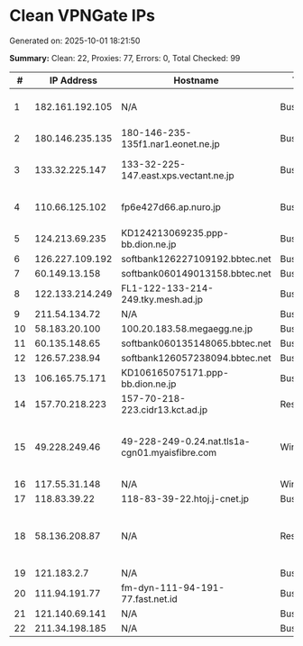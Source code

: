 # Clean VPNGate IPs
Generated on: 2025-10-01 18:21:50

**Summary:** Clean: 22, Proxies: 77, Errors: 0, Total Checked: 99

| # | IP Address | Hostname | Type | Country | Provider |
|---|------------|----------|------|---------|----------|
| 1 | 182.161.192.105 | N/A | Business | KR | Ulsan Jung-Ang Broadcasting Network |
| 2 | 180.146.235.135 | 180-146-235-135f1.nar1.eonet.ne.jp | Business | JP | OPTAGE Inc. |
| 3 | 133.32.225.147 | 133-32-225-147.east.xps.vectant.ne.jp | Business | JP | ARTERIA Networks Corporation |
| 4 | 110.66.125.102 | fp6e427d66.ap.nuro.jp | Business | JP | Sony Network Communications Inc. |
| 5 | 124.213.69.235 | KD124213069235.ppp-bb.dion.ne.jp | Business | JP | KDDI CORPORATION |
| 6 | 126.227.109.192 | softbank126227109192.bbtec.net | Business | JP | SoftBank Corp. |
| 7 | 60.149.13.158 | softbank060149013158.bbtec.net | Business | JP | SoftBank Corp. |
| 8 | 122.133.214.249 | FL1-122-133-214-249.tky.mesh.ad.jp | Business | JP | BIGLOBE Inc. |
| 9 | 211.54.134.72 | N/A | Business | KR | Korea Telecom |
| 10 | 58.183.20.100 | 100.20.183.58.megaegg.ne.jp | Business | JP | Enecom,Inc. |
| 11 | 60.135.148.65 | softbank060135148065.bbtec.net | Business | JP | SoftBank Corp. |
| 12 | 126.57.238.94 | softbank126057238094.bbtec.net | Business | JP | SoftBank Corp. |
| 13 | 106.165.75.171 | KD106165075171.ppp-bb.dion.ne.jp | Business | JP | KDDI CORPORATION |
| 14 | 157.70.218.223 | 157-70-218-223.cidr13.kct.ad.jp | Residential | JP | Kurashiki Cable TV |
| 15 | 49.228.249.46 | 49-228-249-0.24.nat.tls1a-cgn01.myaisfibre.com | Wireless | TH | ADVANCED WIRELESS NETWORK COMPANY LIMITED |
| 16 | 117.55.31.148 | N/A | Wireless | JP | SoftBank Corp. |
| 17 | 118.83.39.22 | 118-83-39-22.htoj.j-cnet.jp | Business | JP | JCOM Co., Ltd. |
| 18 | 58.136.208.87 | N/A | Residential | TH | ADVANCED WIRELESS NETWORK COMPANY LIMITED |
| 19 | 121.183.2.7 | N/A | Business | KR | Korea Telecom |
| 20 | 111.94.191.77 | fm-dyn-111-94-191-77.fast.net.id | Business | ID | Linknet-Fastnet ASN |
| 21 | 121.140.69.141 | N/A | Business | KR | Korea Telecom |
| 22 | 211.34.198.185 | N/A | Business | KR | Korea Telecom |
